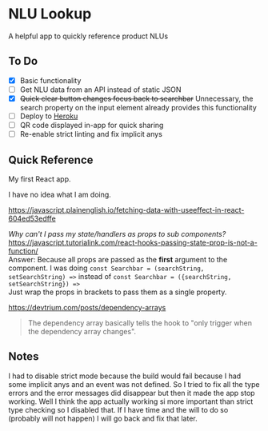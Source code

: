 # NLU Lookup

A helpful app to quickly reference product NLUs

## To Do
- [x] Basic functionality
- [ ] Get NLU data from an API instead of static JSON
- [x] ~~Quick clear button changes focus back to searchbar~~ Unnecessary, the search property on the input element already provides this functionality
- [ ] Deploy to [Heroku](https://vitejs.dev/guide/static-deploy.html#heroku)
- [ ] QR code displayed in-app for quick sharing
- [ ] Re-enable strict linting and fix implicit anys

## Quick Reference

My first React app.

I have no idea what I am doing.

https://javascript.plainenglish.io/fetching-data-with-useeffect-in-react-604ed53edffe

*Why can't I pass my state/handlers as props to sub components?*  
https://javascript.tutorialink.com/react-hooks-passing-state-prop-is-not-a-function/  
Answer: Because all props are passed as the **first** argument to the component. I was doing `const Searchbar = (searchString, setSearchString) =>` instead of `const Searchbar = ({searchString, setSearchString}) =>`  
Just wrap the props in brackets to pass them as a single property.

https://devtrium.com/posts/dependency-arrays  
>The dependency array basically tells the hook to "only trigger when the dependency array changes".

## Notes

I had to disable strict mode because the build would fail because I had some implicit anys and an event was not defined. So I tried to fix all the type errors and the error messages did disappear but then it made the app stop working. Well I think the app actually working si more important than strict type checking so I disabled that. If I have time and the will to do so (probably will not happen) I will go back and fix that later.